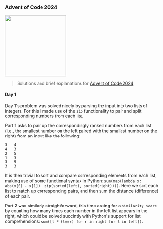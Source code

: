 ### Advent of Code 2024
<img src="https://github.com/user-attachments/assets/125e07c1-5061-4e80-8f62-e93a41c2c95a" width=200 height=200 />

> Solutions and brief explanations for [Advent of Code 2024](https://adventofcode.com/2024)
#### Day 1
Day 1's problem was solved nicely by parsing the input into two lists of integers. For this I made use of the `zip` functionality to pair and split corresponding numbers from each list.

Part 1 asks to pair up the correspondingly ranked numbers from each list (i.e., the smallest number on the left paired with the smallest number on the right) from an input like the following:
```
3   4
4   3
2   5
1   3
3   9
3   3
```
It is then trivial to sort and compare corresponding elements from each list, making use of some functional syntax in Python: `sum(map(lambda x: abs(x[0] - x[1]), zip(sorted(left), sorted(right))))`. Here we sort each list to match up corresponding pairs, and then sum the distance (difference) of each pair.

Part 2 was similarly straightforward, this time asking for a `similarity score` by counting how many times each number in the left list appears in the right, which could be solved succintly with Python's support for list comprehensions: `sum([l * (l==r) for r in right for l in left])`.
